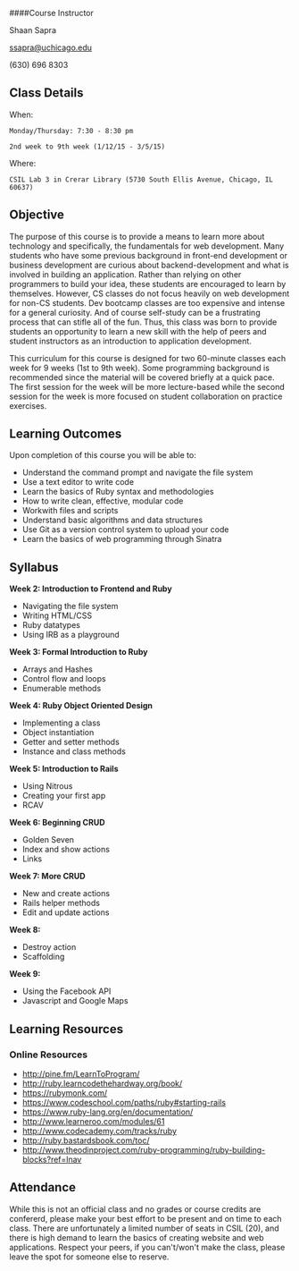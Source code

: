 ####Course Instructor

Shaan Sapra

[ssapra@uchicago.edu](mailto:ssapra@uchicago.edu)

(630) 696 8303

## **Class Details**

When: 

    Monday/Thursday: 7:30 - 8:30 pm

    2nd week to 9th week (1/12/15 - 3/5/15)
  
Where:

    CSIL Lab 3 in Crerar Library (5730 South Ellis Avenue, Chicago, IL 60637)

## **Objective**

The purpose of this course is to provide a means to learn more about technology and specifically, the fundamentals for web development. Many students who have some previous background in front-end development or business development are curious about backend-development and what is involved in building an application. Rather than relying on other programmers to build your idea, these students are encouraged to learn by themselves. However, CS classes do not focus heavily on web development for non-CS students. Dev bootcamp classes are too expensive and intense for a general curiosity. And of course self-study can be a frustrating process that can stifle all of the fun. Thus, this class was born to provide students an opportunity to learn a new skill with the help of peers and student instructors as an introduction to application development.

This curriculum for this course is designed for two 60-minute classes each week for 9 weeks (1st to 9th week). Some programming background is recommended since the material will be covered briefly at a quick pace. The first session for the week will be more lecture-based while the second session for the week is more focused on student collaboration on practice exercises.

## **Learning Outcomes**

Upon completion of this course you will be able to:

- Understand the command prompt and navigate the file system
- Use a text editor to write code
- Learn the basics of Ruby syntax and methodologies
- How to write clean, effective, modular code
- Workwith files and scripts
- Understand basic algorithms and data structures
- Use Git as a version control system to upload your code
- Learn the basics of web programming through Sinatra

## **Syllabus**

**Week 2: Introduction to Frontend and Ruby**
  - Navigating the file system
  - Writing HTML/CSS
  - Ruby datatypes
  - Using IRB as a playground

**Week 3: Formal Introduction to Ruby**
  - Arrays and Hashes
  - Control flow and loops
  - Enumerable methods

**Week 4: Ruby Object Oriented Design**
  - Implementing a class
  - Object instantiation
  - Getter and setter methods
  - Instance and class methods

**Week 5: Introduction to Rails**
  - Using Nitrous
  - Creating your first app
  - RCAV

**Week 6: Beginning CRUD**
  - Golden Seven
  - Index and show actions
  - Links

**Week 7: More CRUD**
  - New and create actions
  - Rails helper methods
  - Edit and update actions

**Week 8:**
  - Destroy action
  - Scaffolding

**Week 9:**
  - Using the Facebook API
  - Javascript and Google Maps

## **Learning Resources**

### **Online Resources**

- http://pine.fm/LearnToProgram/
- http://ruby.learncodethehardway.org/book/
- https://rubymonk.com/
- https://www.codeschool.com/paths/ruby#starting-rails
- https://www.ruby-lang.org/en/documentation/
- http://www.learneroo.com/modules/61
- http://www.codecademy.com/tracks/ruby
- http://ruby.bastardsbook.com/toc/
- http://www.theodinproject.com/ruby-programming/ruby-building-blocks?ref=lnav

## **Attendance**

While this is not an official class and no grades or course credits are confererd, please make your best effort to be present and on time to each class.  There are unfortunately a limited number of seats in CSIL (20), and there is high demand to learn the basics of creating website and web applications.  Respect your peers, if you can't/won't make the class, please leave the spot for someone else to reserve.
